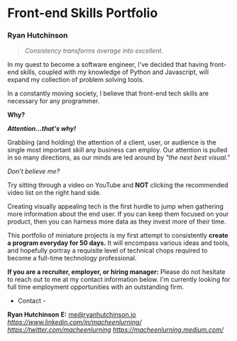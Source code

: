 # Front-end Skills Portfolio

### Ryan Hutchinson


> *Consistency transforms average into excellent.*

In my quest to become a software engineer, I've decided that having front-end skills, coupled with my knowledge of Python and Javascript, will expand my collection of problem solving tools.

In a constantly moving society, I believe that front-end tech skills are necessary for any programmer.

**Why?**

**_Attention...that's why!_**

Grabbing (and holding) the attention of a client, user, or audience is the single most important skill any business can employ. Our attention is pulled in so many directions, as our minds are led around by *"the next best visual."* 

*Don't believe me?* 

Try sitting through a video on YouTube and **NOT** clicking the recommended video list on the right hand side.

Creating visually appealing tech is the first hurdle to jump when gathering more information about the end user. If you can keep them focused on your product, then you can harness more data as they invest more of their time.


This portfolio of miniature projects is my first attempt to consistently **create a program everyday for 50 days.** It will encompass various ideas and tools, and hopefully portray a requisite level of technical chops required to become a full-time technology professional.


**If you are a recruiter, employer, or hiring manager:** 
Please do not hesitate to reach out to me at my contact information below. I'm currently looking for full time employment opportunities with an outstanding firm.


- Contact -

**Ryan Hutchinson**
**E:** me@ryanhutchinson.io
*https://www.linkedin.com/in/macheenlurning/*
*https://twitter.com/macheenlurning*
*https://macheenlurning.medium.com/*